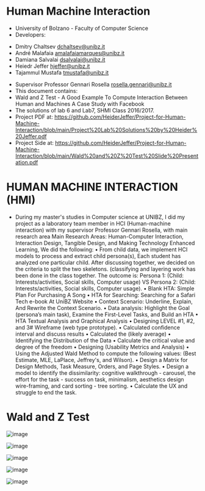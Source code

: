 # Human Machine Interaction
* University of Bolzano - Faculty of Computer Science
* Developers:
- Dmitry Chaltsev dchaltsev@unibz.it 
- André Malafaia amalafaiamarques@unibz.it
- Damiana Salvalai dsalvalai@unibz.it
- Heiedr Jeffer hjeffer@unibz.it
- Tajammul Mustafa tmustafa@unibz.it

* Supervisor Professor Gennari Rosella rosella.gennari@unibz.it
* This document contains:
* Wald and Z Test - A Good Example To Compute Interaction Between Human and Machines A Case Study with Facebook
* The solutions of lab 6 and Lab7, SHMI Class 2016/2017.
* Project PDF at: https://github.com/HeiderJeffer/Project-for-Human-Machine-Interaction/blob/main/Project%20Lab%20Solutions%20by%20Heider%20Jeffer.pdf
* Project Side at: https://github.com/HeiderJeffer/Project-for-Human-Machine-Interaction/blob/main/Wald%20and%20Z%20Test%20Slide%20Presentation.pdf



# HUMAN MACHINE INTERACTION (HMI)
* During my master's studies in Computer science at UNIBZ, I did my project as a laboratory team member in HCI (Human-machine interaction) with my supervisor  Professor Gennari Rosella, with main research area Main Research Areas: Human-Computer Interaction, Interaction Design, Tangible Design, and Making Technology Enhanced Learning,  We did the following:
•	From child data, we implement HCI models to process and extract child persona(s), Each student has analyzed one particular child. After discussing together, we decided on the criteria to split the two skeletons. (classifying and layering work has been done in the class together. The outcome is:
Persona 1: (Child: Interests/activities, Social skills, Computer usage) VS Persona 2: (Child: Interests/activities, Social skills, Computer usage).
•	Blank HTA: Simple Plan For Purchasing A Song
•	HTA for Searching: Searching for a Safari Tech e-book At UniBZ Website
•	Context Scenario: Underline, Explain, And Rewrite the Context Scenario.
•	Data analysis: Highlight the Goal (persona’s main task), Examine the First-Level Tasks, and Build an HTA
•	HTA Textual Analysis and Graphical Analysis
•	Designing LEVEL #1, #2, and 3# Wireframe (web type prototype).
•	Calculated confidence interval and discuss results
•	Calculated the (likely average)
•	Identifying the Distribution of the Data
•	Calculate the critical value and degree of the freedom
•	Designing (Usability Metrics and Analysis)
•	Using the Adjusted Wald Method to compute the following values: (Best Estimate, MLE, LaPlace, Jeffrey's, and Wilson).
•	Design a Matrix for Design Methods, Task Measure, Orders, and Page Styles.
•	Design a model to identify the dissimilarity: cognitive walkthrough - carousel, the effort for the task - success on task, minimalism, aesthetics design wire-framing, and card sorting - tree sorting.
•	Calculate the UX and struggle to end the task.


#  Wald and Z Test

![image](https://github.com/HeiderJeffer/Project-for-Human-Machine-Interaction/blob/main/image/1.PNG)

![image](https://github.com/HeiderJeffer/Project-for-Human-Machine-Interaction/blob/main/image/2.PNG)

![image](https://github.com/HeiderJeffer/Project-for-Human-Machine-Interaction/blob/main/image/3.PNG)

![image](https://github.com/HeiderJeffer/Project-for-Human-Machine-Interaction/blob/main/image/4.PNG)

![image](https://github.com/HeiderJeffer/Project-for-Human-Machine-Interaction/blob/main/image/5.PNG)
